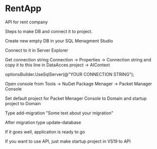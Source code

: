 # RentApp
API for rent company 

Steps to make DB and connect it to project.

Create new empty DB in your SQL Menagment Studio

Connect to it in Server Explorer

Get connection string Connection -> Properties -> Connection string and copy it to this line in DataAcces project -> AIContext

optionsBuilder.UseSqlServer(@"YOUR CONNECTION STRING");

Open console from Tools -> NuGet Package Menager -> Packet Manager Console

Set default project for Packet Menager Console to Domain and startup project to Domain

Type add-migration "Some text about your migration"

After migration type update-database

If it goes well, application is ready to go

If you want to use API, just make startup project in VS19 to API
